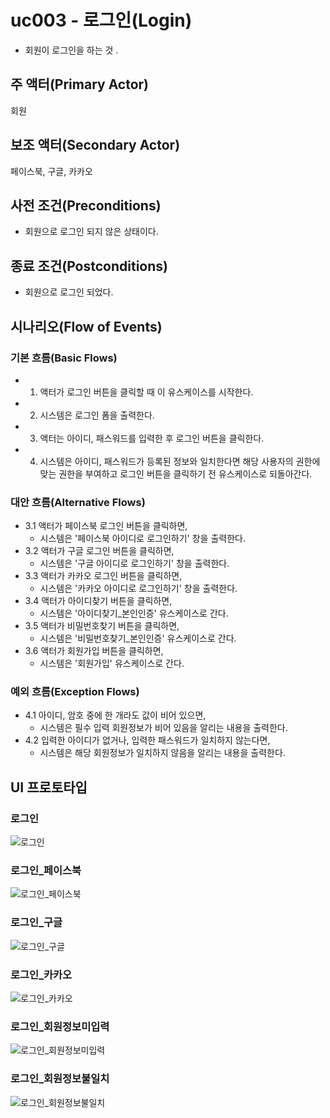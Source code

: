 # uc003 - 로그인(Login)
- 회원이 로그인을 하는 것 .

## 주 액터(Primary Actor)
회원

## 보조 액터(Secondary Actor)
페이스북, 구글, 카카오

## 사전 조건(Preconditions)
- 회원으로 로그인 되지 않은 상태이다.

## 종료 조건(Postconditions)
- 회원으로 로그인 되었다.

## 시나리오(Flow of Events)

### 기본 흐름(Basic Flows)

- 1. 액터가 로그인 버튼을 클릭할 때 이 유스케이스를 시작한다.
- 2. 시스템은 로그인 폼을 출력한다.
- 3. 액터는 아이디, 패스워드를 입력한 후 로그인 버튼을 클릭한다.
- 4. 시스템은 아이디, 패스워드가 등록된 정보와 일치한다면 해당 사용자의 권한에 맞는 권한을 부여하고 로그인 버튼을 클릭하기 전 유스케이스로 되돌아간다.

### 대안 흐름(Alternative Flows)

- 3.1 액터가 페이스북 로그인 버튼을 클릭하면,
    - 시스템은 '페이스북 아이디로 로그인하기' 창을 출력한다.
- 3.2 액터가 구글 로그인 버튼을 클릭하면,
    - 시스템은 '구글 아이디로 로그인하기' 창을 출력한다.
- 3.3 액터가 카카오 로그인 버튼을 클릭하면,
    - 시스템은 '카카오 아이디로 로그인하기' 창을 출력한다.
- 3.4 액터가 아이디찾기 버튼을 클릭하면,
    - 시스템은 '아이디찾기_본인인증' 유스케이스로 간다.
- 3.5 액터가 비밀번호찾기 버튼을 클릭하면,
    - 시스템은 '비밀번호찾기_본인인증' 유스케이스로 간다.
- 3.6 액터가 회원가입 버튼을 클릭하면,
    - 시스템은 '회원가입' 유스케이스로 간다.

### 예외 흐름(Exception Flows)

- 4.1 아이디, 암호 중에 한 개라도 값이 비어 있으면,
    - 시스템은 필수 입력 회원정보가 비어 있음을 알리는 내용을 출력한다.
- 4.2 입력한 아이디가 없거나, 입력한 패스워드가 일치하지 않는다면,
    - 시스템은 해당 회원정보가 일치하지 않음을 알리는 내용을 출력한다.

## UI 프로토타입

### 로그인
![로그인](./images/uc003-login.jpg)

### 로그인_페이스북
![로그인_페이스북](./images/uc003-login_facebook.jpg)

### 로그인_구글
![로그인_구글](./images/uc003-login_google.jpg)

### 로그인_카카오
![로그인_카카오](./images/uc003-login_kakao.jpg)

### 로그인_회원정보미입력
![로그인_회원정보미입력](./images/uc003-login_info_not_entered.jpg)

### 로그인_회원정보불일치
![로그인_회원정보불일치](./images/uc003-login_info_mismatch.jpg)

